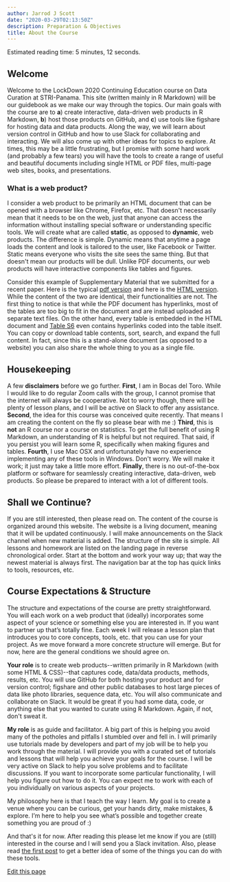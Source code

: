 ```yaml
---
author: Jarrod J Scott
date: "2020-03-29T02:13:50Z"
description: Preparation & Objectives
title: About the Course
---
```


Estimated reading time: 5 minutes, 12 seconds.

## Welcome

Welcome to the LockDown 2020 Continuing Education course on Data Curation at STRI-Panama. This site (written mainly in R Markdown) will be our guidebook as we make our way through the topics. Our main goals with the course are to **a**) create interactive, data-driven web products in R Markdown, **b**) host those products on GitHub, and **c**)  use tools like figshare for hosting data and data products. Along the way, we will  learn about version control in GitHub and how to use Slack for collaborating and interacting. We will also come up with other ideas for topics to explore. At times, this may be a little frustrating, but I promise with some hard work (and probably a few tears) you will have the tools to create a range of useful and beautiful documents including single HTML or PDF files, multi-page web sites, books, and presentations.

### What is a web product?

I consider a web product to be primarily an HTML document that can be opened with a browser like Chrome, Firefox, etc. That doesn't necessarily mean  that it needs to be on the web, just that anyone can access the information without installing special software or understanding specific tools. We will  create what are called **static**, as opposed to **dynamic**, web products. The difference is simple. Dynamic means that anytime a page loads the content and look is tailored to the user, like Facebook or Twitter. Static means everyone who visits the site sees the same thing. But that doesn't mean our products will be dull. Unlike PDF documents, our web products will have interactive components like tables and figures.

Consider this example of Supplementary Material that we submitted for a recent paper. Here is the typical [pdf version](../../img/Scott_Supplementary.pdf) and here is the [HTML version](https://istmobiome.github.io/DIGEST/Supplementary.html). While the content of the two are identical, their functionalities are not. The first thing to notice is that while the PDF document has hyperlinks, most of the tables are too big to fit in the document and are instead uploaded as separate text files. On the other hand, every table is embedded in the HTML document and [Table S6](https://istmobiome.github.io/DIGEST/Supplementary.html#table_s6) even contains hyperlinks coded into the table itself. You can copy or download table contents, sort, search, and expand the full content. In fact, since this is a stand-alone document (as opposed to a website) you can also share  the whole thing to you as a single file.

## Housekeeping

A few **disclaimers** before we go further. **First**, I am in Bocas del Toro. While I would like to do regular Zoom calls with the group, I cannot promise that the internet will always be cooperative. Not to worry though, there will be plenty of lesson plans, and I will be active on Slack to offer any assistance. **Second**, the idea for this course was conceived quite recently. That means I am creating the content on the fly so please bear with me :) **Third**, this is **not** an R course nor a course on statistics. To get the full benefit of using R Markdown, an understanding of R is helpful but not required. That said, if you persist you will learn some R, specifically when making figures and tables. **Fourth**, I use Mac OSX and unfortunately have no experience implementing any of these tools in Windows. Don't worry. We will make it work; it just may take a little more effort. **Finally**, there is no out-of-the-box platform or software for seamlessly creating interactive, data-driven, web products. So please be prepared to interact with a lot of different tools.

## Shall we Continue?

If you are still interested, then please read on. The content of the course is organized around this website. The website is a living document, meaning that it will be updated continuously. I will make announcements on the Slack channel when new material is added. The structure of the site is simple. All lessons and homework are listed on the landing page in reverse chronological order. Start at the bottom and work your way up; that way the newest material is always first. The navigation bar at the top has quick links to tools, resources, etc.

## Course Expectations & Structure

The structure  and  expectations of the course are pretty straightforward. You will each work on a web product that (ideally) incorporates some aspect of your science or something else you are interested in. If you want to partner up that’s totally fine. Each week I will release a lesson plan that introduces you to core concepts, tools, etc. that you can use for your project. As we move forward a more concrete structure will emerge. But for now, here are the general conditions we should agree on.

**Your role** is to create web products--written primarily in R Markdown (with some HTML & CSS)--that captures code, data/data products, methods, results, etc. You will use GitHub for both hosting your product and for version control; figshare and other public databases to host large pieces of data like photo libraries, sequence data, etc. You will also communicate and collaborate on Slack. It would be great if you had some data, code, or anything else that you wanted to curate using R Markdown. Again, if not, don't sweat it.

**My role** is as guide and facilitator. A big part of this is helping you avoid many of the potholes and pitfalls I stumbled over and fell in. I will primarily use tutorials made by developers and part of my job will be to help you work through the material. I will provide you with a curated set of tutorials and lessons that will help you achieve your goals for the course. I will be very active on Slack to help you solve problems and to facilitate discussions. If you want to incorporate some particular functionality, I will help you figure out how to do it. You can expect me to work with each of you individually on various aspects of your projects.

My philosophy here is that I teach the way I learn. My goal is to create a venue where you can be curious, get your hands dirty, make mistakes, & explore. I’m here to help you see what’s possible and together create something you are proud of :)

And that's it for now. After reading this please let me know if you are (still) interested in the course and I will send you a Slack invitation. Also, please read [the first post](2020/03/28/2020-03-28-r-rmarkdown/) to get a better idea of some of the things you can do with these tools.


<p class="edit-page">
  <a href="https://github.com/stri-con/data-curation/blob/master/content/page/about.md">
    <i class="fas fa-pen pr-2"></i>  <i class="fa fa-pencil" aria-hidden="true"></i> Edit this page
  </a>
</p>
